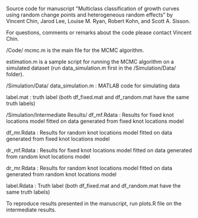 Source code for manuscript "Multiclass classification of growth curves using random change points and heterogeneous random effects"
by Vincent Chin, Jarod Lee, Louise M. Ryan, Robert Kohn, and Scott A. Sisson.

For questions, comments or remarks about the code please contact Vincent Chin.

/Code/
mcmc.m is the main file for the MCMC algorithm.

estimation.m is a sample script for running the MCMC algorithm on a simulated dataset (run data_simulation.m first in the /Simulation/Data/ folder).



/Simulation/Data/
data_simulation.m : MATLAB code for simulating data

label.mat : truth label (both df_fixed.mat and df_random.mat have the same truth labels)



/Simulation/Intermediate Results/
df_mf.Rdata : Results for fixed knot locations model fitted on data generated from fixed knot locations model

df_mr.Rdata : Results for random knot locations model fitted on data generated from fixed knot locations model

dr_mf.Rdata : Results for fixed knot locations model fitted on data generated from random knot locations model

dr_mr.Rdata : Results for random knot locations model fitted on data generated from random knot locations model

label.Rdata : Truth label (both df_fixed.mat and df_random.mat have the same truth labels)


To reproduce results presented in the manuscript, run plots.R file on the intermediate results.


